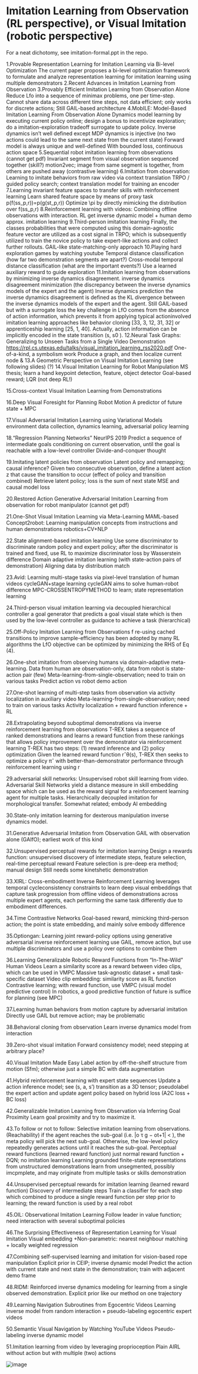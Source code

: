 # Imitation Learning from Observation (RL perspective), or Visual Imitation (robotic perspective)

For a neat dichotomy, see imitation-formal.ppt in the repo.



1.Provable Representation Learning for Imitation Learning via Bi-level Optimization
The current paper proposes a bi-level optimization framework to formulate and analyze representation learning for imitation learning using multiple demonstrators
2.Recent Advances in Imitation Learning from Observation
3.Provably Efficient Imitation Learning from Observation Alone
Reduce Lfo into a sequence of minimax problems, one per time-step. Cannot share data across different time steps, not data efficient; only works for discrete actions; 
Still GAIL-based architecture
4.MobILE: Model-Based Imitation Learning From Observation Alone
Dynamics model learning by executing current policy online; design a bonus to incentivize exploration; do a imitation-exploration tradeoff surrogate to update policy. Inverse dynamics isn’t well defined except MDP dynamics is injective (no two actions could lead to the same next state from the current state)
Forward model is always unique and well-defined
With bounded loss, continuous action space
5.Sequential robot imitation learning from observations (cannot get pdf)
Invariant segment from visual observation sequenced together (skill?) motion2vec; image from same segment is together, from others are pushed away (contrastive learning)
6.Imitation from observation: Learning to imitate behaviors from raw video via context translation 
TRPO / guided policy search; context translation model for training an encoder
7.Learning invariant feature spaces to transfer skills with reinforcement learning
Learn shared feature space by means of proxy task  p(f(ss_p,r))=p(g(st_p,r))
Optimize \pi by directly mimicking the distribution over f(ss_p,r)
8.Reinforcement learning with videos: Combining offline observations with interaction.
RL get inverse dynamic model + human demo approx. imitation learning
9.Third-person imitation learning
Finally, the classes probabilities that were computed using this domain-agnostic feature vector are utilized as a cost signal in TRPO; which is subsequently utilized to train the novice policy to take expert-like actions and collect further rollouts.
GAIL-like state-matching-only approach
10.Playing hard exploration games by watching youtube
Temporal distance classification (how far two demonstration segments are apart?)
Cross-modal temporal distance classification (what are the important events?)
Use a learned auxiliary reward to guide exploration
11.Imitation learning from observations by minimizing inverse dynamics disagreement.
inverse dynamics disagreement minimization (the discrepancy between the inverse dynamics models of the expert and the agent)
Inverse dynamics prediction the inverse dynamics disagreement is defined as the KL divergence between the inverse dynamics models of the expert and the agent. Still GAIL-based but with a surrogate loss
the key challenge in LfO comes from the absence of action information, which prevents it from applying typical actioninvolved imitation learning approaches like behavior cloning [33, 3, 12, 31, 32] or apprenticeship learning [25, 1, 40]. Actually, action information can be implicitly encoded in the state transition (s, s0 ). 
12.Neural Task Graphs: Generalizing to Unseen Tasks from a Single Video Demonstration
https://rpl.cs.utexas.edu/talks/visual_imitation_learning_rss2020.pdf
One-of-a-kind, a symbolism work
Produce a graph, and then localize current node & 
13.A Geometric Perspective on Visual Imitation Learning (see following slides) (?)
14.Visual Imitation Learning for Robot Manipulation
MS thesis; learn a hand keypoint detection, feature, object detector
Goal-based reward; LQR (not deep RL!)

15.Cross-context Visual Imitation Learning from Demonstrations

16.Deep Visual Foresight for Planning Robot Motion
A predictor of future state + MPC

17.Visual Adversarial Imitation Learning using Variational Models
environment data collection, dynamics learning, adversarial policy learning

18.“Regression Planning Networks” NeurIPS 2019
Predict a sequence of intermediate goals conditioning on current observation, until the goal is reachable with a low-level controller
Divide-and-conquer thought

19.Imitating latent policies from observation
Latent policy and remapping; causal inference?
Given two consecutive observation, define a latent action z that cause the transition to occur (effect of policy and transition combined)
Retrieve latent policy; loss is the sum of next state MSE and causal model loss

20.Restored Action Generative Adversarial Imitation Learning from observation for robot manipulator (cannot get pdf) 

21.One-Shot Visual Imitation Learning via Meta-Learning
MAML-based
Concept2robot: Learning manipulation concepts from instructions and human demonstrations robotics+CV+NLP

22.State alignment-based imitation learning
Use some discriminator to discriminate random policy and expert policy; after the discriminator is trained and fixed, use RL to maximize discriminator loss by Wasserstein difference
Domain adaptive imitation learning (with state-action pairs of demonstration)
Aligning data by distribution match

23.Avid: Learning multi-stage tasks via pixel-level translation of human videos 
cycleGAN+stage learning cycleGAN aims to solve human-robot difference
MPC-CROSSENTROPYMETHOD to learn; state representation learning

24.Third-person visual imitation learning via decoupled hierarchical controller
a goal generator that predicts a goal visual state which is then used by the low-level controller as guidance to achieve a task (hierarchical)

25.Off-Policy Imitation Learning from Observations
f re-using cached transitions to improve sample-efficiency has been adopted by many RL algorithms  the LfO objective can be optimized by minimizing the RHS of Eq (4).

26.One-shot imitation from observing humans via domain-adaptive meta-learning.
Data from human are observation-only, data from robot is state-action pair (few)
Meta-learning-from-single-observation; need to train on various tasks
Predict action vs robot demo action

27.One-shot learning of multi-step tasks from observation via activity localization in auxiliary video
Meta-learning-from-single-observation; need to train on various tasks
Activity localization + reward function inference + RL

28.Extrapolating beyond suboptimal demonstrations via inverse reinforcement learning from observations
T-REX takes a sequence of ranked demonstrations and learns a reward function from these rankings that allows policy improvement over the demonstrator via reinforcement learning
T-REX has two steps: (1) reward inference and (2) policy optimization
Given the learned reward function rˆθ(s), T-REX then seeks to optimize a policy πˆ with better-than-demonstrator performance through reinforcement learning using r

29.adversarial skill networks: Unsupervised robot skill learning from video. 
Adversarial Skill Networks yield a distance measure in skill embedding space which can be used as the reward signal for a reinforcement learning agent for multiple tasks.
Hierarchically decoupled imitation for morphological transfer. Somewhat related; embody AI embedding

30.State-only imitation learning for dexterous manipulation
inverse dynamics model.

31.Generative Adversarial Imitation from Observation GAIL with observation alone (GAIfO); earliest work of this kind

32.Unsupervised perceptual rewards for imitation learning
Design a rewards function: unsupervised discovery of intermediate steps, feature selection, real-time perceptual reward
Feature selection is pre-deep era method; manual design
Still needs some kinetshetic demonstration

33.XIRL: Cross-embodiment Inverse Reinforcement Learning
leverages temporal cycleconsistency constraints to learn deep visual embeddings that capture task progression from offline videos of demonstrations across multiple expert agents, each performing the same task differently due to embodiment differences. 

34.Time Contrastive Networks
Goal-based reward, mimicking third-person action; the point is state embedding, and mainly solve embody difference

35.Optiongan: Learning joint reward-policy options using generative adversarial inverse reinforcement learning
use GAIL, remove action, but use multiple discriminators and use a policy over options to combine them

36.Learning Generalizable Robotic Reward Functions from “In-The-Wild” Human Videos
Learn a similarity score as a reward between video clips, which can be used in VMPC
Massive task-agnostic dataset + small task-specific dataset
Video clip embedding: similarity score as RL function
Contrastive learning; with reward function, use VMPC (visual model predictive control)
In robotics, a good predictive function of future is suffice for planning (see MPC) 

37.Learning human behaviors from motion capture by adversarial imitation
Directly use GAIL but remove action; may be problematic

38.Behavioral cloning from observation
Learn inverse dynamics model from interaction

39.Zero-shot visual imitation
Forward consistency model; need stepping at arbitrary place?

40.Visual Imitation Made Easy
Label action by off-the-shelf structure from motion (Sfm); otherwise just a simple BC with data augmentation

41.Hybrid reinforcement learning with expert state sequences
Update a action inference model; see (s, a, s’) transition as a 3D tensor; pseudolabel the expert action and update agent policy based on hybrid loss (A2C loss + BC loss)

42.Generalizable Imitation Learning from Observation via Inferring Goal Proximity
Learn goal proximity and try to maximize it.

43.To follow or not to follow: Selective imitation learning from observations. (Reachability)
if the agent reaches the sub-goal (i.e. |o τ g − ot+1| < ), the meta policy will pick the next sub-goal. Otherwise, the low-level policy repeatedly generates actions until it reaches the sub-goal.
Perceptual reward functions (learned reward function) just normal reward function + DQN; no imitation learning
Learning grounded finite-state representations from unstructured demonstrations learn from unsegmented, possibly imcpmplete, and may originate from multiple tasks or skills demonstration

44.Unsupervised perceptual rewards for imitation learning (learned reward function)
Discovery of intermediate steps
Train a classifier for each step which combined to produce a single reward function per step prior to learning; the reward function is used by a real robot

45.OIL: Observational Imitation Learning
Follow leader in value function; need interaction with several suboptimal policies

46.The Surprising Effectiveness of Representation Learning for Visual Imitation
Visual embedding +Non-parametric: nearest neighbour matching + locally weighted regression

47.Combining self-supervised learning and imitation for vision-based rope manipulation
Explicit prior in CEIP; inverse dynamic model
Predict the action with current state and next state in the demonstration; train with adjacent demo frame

48.RIDM: Reinforced inverse dynamics modeling for learning from a single observed demonstration.
Explicit prior like our method on one trajectory

49.Learning Navigation Subroutines from Egocentric Videos
Learning inverse model from random interaction + pseudo-labeling egocentric expert videos

50.Semantic Visual Navigation by Watching YouTube Videos 
Pseudo-labeling inverse dynamic model

51.Imitation learning from video by leveraging proprioception
Plain AIRL without action but with multiple (two) actions

![image](https://user-images.githubusercontent.com/30424816/174714876-576c9872-a310-4656-a4d8-419765966f4b.png)
